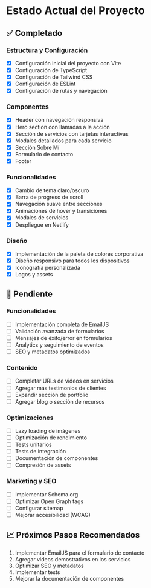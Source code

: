 # Estado Actual del Proyecto

## ✅ Completado

### Estructura y Configuración
- [x] Configuración inicial del proyecto con Vite
- [x] Configuración de TypeScript
- [x] Configuración de Tailwind CSS
- [x] Configuración de ESLint
- [x] Configuración de rutas y navegación

### Componentes
- [x] Header con navegación responsiva
- [x] Hero section con llamadas a la acción
- [x] Sección de servicios con tarjetas interactivas
- [x] Modales detallados para cada servicio
- [x] Sección Sobre Mí
- [x] Formulario de contacto
- [x] Footer

### Funcionalidades
- [x] Cambio de tema claro/oscuro
- [x] Barra de progreso de scroll
- [x] Navegación suave entre secciones
- [x] Animaciones de hover y transiciones
- [x] Modales de servicios
- [x] Despliegue en Netlify

### Diseño
- [x] Implementación de la paleta de colores corporativa
- [x] Diseño responsivo para todos los dispositivos
- [x] Iconografía personalizada
- [x] Logos y assets

## 🚧 Pendiente

### Funcionalidades
- [ ] Implementación completa de EmailJS
- [ ] Validación avanzada de formularios
- [ ] Mensajes de éxito/error en formularios
- [ ] Analytics y seguimiento de eventos
- [ ] SEO y metadatos optimizados

### Contenido
- [ ] Completar URLs de videos en servicios
- [ ] Agregar más testimonios de clientes
- [ ] Expandir sección de portfolio
- [ ] Agregar blog o sección de recursos

### Optimizaciones
- [ ] Lazy loading de imágenes
- [ ] Optimización de rendimiento
- [ ] Tests unitarios
- [ ] Tests de integración
- [ ] Documentación de componentes
- [ ] Compresión de assets

### Marketing y SEO
- [ ] Implementar Schema.org
- [ ] Optimizar Open Graph tags
- [ ] Configurar sitemap
- [ ] Mejorar accesibilidad (WCAG)

## 📈 Próximos Pasos Recomendados
1. Implementar EmailJS para el formulario de contacto
2. Agregar videos demostrativos en los servicios
3. Optimizar SEO y metadatos
4. Implementar tests
5. Mejorar la documentación de componentes